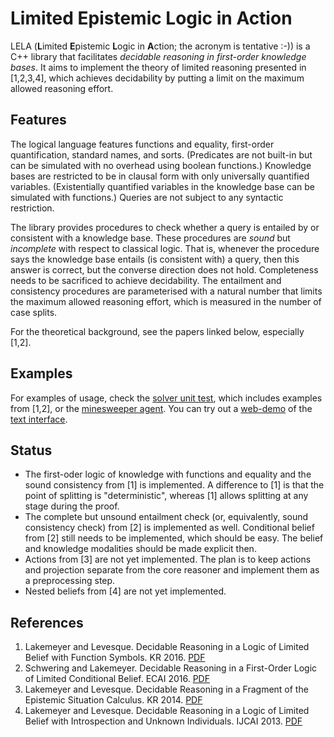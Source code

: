 # Limited Epistemic Logic in Action

LELA (**L**imited **E**pistemic **L**ogic in **A**ction; the acronym is
tentative :-)) is a C++ library that facilitates *decidable reasoning in
first-order knowledge bases*. It aims to implement the theory of limited
reasoning presented in [1,2,3,4], which achieves decidability by putting
a limit on the maximum allowed reasoning effort.

## Features

The logical language features functions and equality, first-order
quantification, standard names, and sorts. (Predicates are not built-in but can
be simulated with no overhead using boolean functions.) Knowledge bases are
restricted to be in clausal form with only universally quantified variables.
(Existentially quantified variables in the knowledge base can be simulated with
functions.) Queries are not subject to any syntactic restriction.

The library provides procedures to check whether a query is entailed by or
consistent with a knowledge base. These procedures are *sound* but *incomplete*
with respect to classical logic. That is, whenever the procedure says the
knowledge base entails (is consistent with) a query, then this answer is
correct, but the converse direction does not hold. Completeness needs to be
sacrificed to achieve decidability.
The entailment and consistency procedures are parameterised with a natural
number that limits the maximum allowed reasoning effort, which is measured in
the number of case splits.

For the theoretical background, see the papers linked below, especially [1,2].

## Examples

For examples of usage, check the [solver unit test](tests/solver.cc), which
includes examples from [1,2], or the [minesweeper
agent](examples/minesweeper/mw.cc). You can try out a
[web-demo](http://www.cse.unsw.edu.au/~cschwering/demo/) of the [text
interface](examples/textinterface/).

## Status

* The first-oder logic of knowledge with functions and equality and the sound
  consistency from [1] is implemented. A difference to [1] is that the point
  of splitting is "deterministic", whereas [1] allows splitting at any stage
  during the proof.
* The complete but unsound entailment check (or, equivalently, sound
  consistency check) from [2] is implemented as well. Conditional belief from
  [2] still needs to be implemented, which should be easy. The belief and
  knowledge modalities should be made explicit then.
* Actions from [3] are not yet implemented. The plan is to keep actions and
  projection separate from the core reasoner and implement them as a
  preprocessing step.
* Nested beliefs from [4] are not yet implemented.

## References

1. Lakemeyer and Levesque. Decidable Reasoning in a Logic of Limited Belief
   with Function Symbols. KR 2016.
   [PDF](https://kbsg.rwth-aachen.de/sites/kbsg/files/LakemeyerLevesque2016.pdf)
2. Schwering and Lakemeyer. Decidable Reasoning in a First-Order Logic of
   Limited Conditional Belief. ECAI 2016.
   [PDF](https://kbsg.rwth-aachen.de/sites/kbsg/files/SchweringLakemeyer2016.pdf)
3. Lakemeyer and Levesque. Decidable Reasoning in a Fragment of the Epistemic
   Situation Calculus. KR 2014.
   [PDF](https://pdfs.semanticscholar.org/8ac9/a2955895cd391ec2b62d8210ee8206979f4a.pdf)
4. Lakemeyer and Levesque. Decidable Reasoning in a Logic of Limited Belief
   with Introspection and Unknown Individuals. IJCAI 2013.
   [PDF](https://pdfs.semanticscholar.org/387c/951016c68aaf8ce36bb87e5ea4d1ef42405d.pdf)

